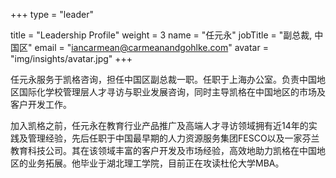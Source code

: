 +++
type = "leader"

title = "Leadership Profile"
weight = 3
name = "任元永"
jobTitle = "副总裁, 中国区"
email = "iancarmean@carmeanandgohlke.com"
avatar = "img/insights/avatar.jpg"
+++

 任元永服务于凯格咨询，担任中国区副总裁一职。任职于上海办公室。负责中国地区国际化学校管理层人才寻访与职业发展咨询，同时主导凯格在中国地区的市场及客户开发工作。

加入凯格之前，任元永在教育行业产品推广及高端人才寻访领域拥有近14年的实践及管理经验，先后任职于中国最早期的人力资源服务集团FESCO以及一家芬兰教育科技公司。其在该领域丰富的客户开发及市场经验，高效地助力凯格在中国地区的业务拓展。他毕业于湖北理工学院，目前正在攻读杜伦大学MBA。